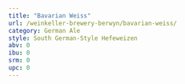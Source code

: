 ```yaml
---
title: "Bavarian Weiss"
url: /weinkeller-brewery-berwyn/bavarian-weiss/
category: German Ale
style: South German-Style Hefeweizen
abv: 0
ibu: 0
srm: 0
upc: 0
---
```


